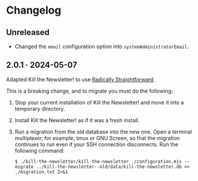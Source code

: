 # Changelog

## Unreleased

- Changed the `email` configuration option into `systemAdministratorEmail`.

## 2.0.1 · 2024-05-07

Adapted Kill the Newsletter! to use [Radically Straightforward](https://github.com/radically-straightforward/radically-straightforward).

This is a breaking change, and to migrate you must do the following:

1. Stop your current installation of Kill the Newsletter! and move it into a temporary directory.

2. Install Kill the Newsletter! as if it was a fresh install.

3. Run a migration from the old database into the new one. Open a terminal multiplexer, for example, tmux or GNU Screen, so that the migration continues to run even if your SSH connection disconnects. Run the following command:

   ```console
   $ ./kill-the-newsletter/kill-the-newsletter ./configuration.mjs --migrate ../kill-the-newsletter--old/data/kill-the-newsletter.db >> ./migration.txt 2>&1
   ```

